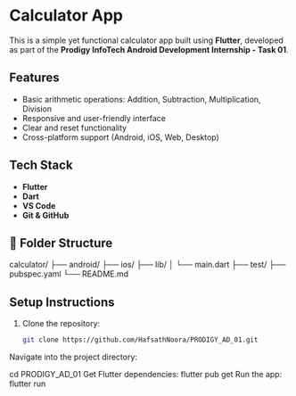 #  Calculator App

This is a simple yet functional calculator app built using **Flutter**, developed as part of the **Prodigy InfoTech Android Development Internship - Task 01**.

##  Features

- Basic arithmetic operations: Addition, Subtraction, Multiplication, Division
- Responsive and user-friendly interface
- Clear and reset functionality
- Cross-platform support (Android, iOS, Web, Desktop)



##  Tech Stack

- **Flutter**
- **Dart**
- **VS Code**
- **Git & GitHub**

## 📁 Folder Structure

calculator/
├── android/
├── ios/
├── lib/
│ └── main.dart
├── test/
├── pubspec.yaml
└── README.md



##  Setup Instructions

1. Clone the repository:
   ```bash
   git clone https://github.com/HafsathNoora/PRODIGY_AD_01.git
Navigate into the project directory:


cd PRODIGY_AD_01
Get Flutter dependencies:
flutter pub get
Run the app:
flutter run